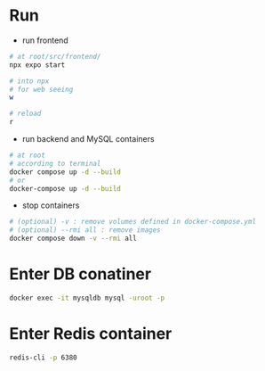 # Run
- run frontend
```bash
# at root/src/frontend/
npx expo start

# into npx
# for web seeing
w

# reload
r
```
- run backend and MySQL containers 
```bash
# at root
# according to terminal
docker compose up -d --build
# or
docker-compose up -d --build
```
- stop containers 
```bash
# (optional) -v : remove volumes defined in docker-compose.yml
# (optional) --rmi all : remove images
docker compose down -v --rmi all
```

# Enter DB conatiner
```bash
docker exec -it mysqldb mysql -uroot -p
```

# Enter Redis container
```bash
redis-cli -p 6380
```